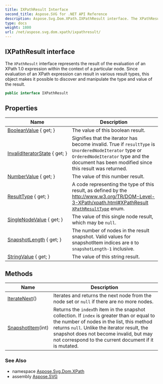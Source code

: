 ```yaml
---
title: IXPathResult Interface
second_title: Aspose.SVG for .NET API Reference
description: Aspose.Svg.Dom.XPath.IXPathResult interface. The XPathResult interface represents the result of the evaluation of an XPath 1.0 expression within the context of a particular node. Since evaluation of an XPath expression can result in various result types this object makes it possible to discover and manipulate the type and value of the result
type: docs
weight: 1800
url: /net/aspose.svg.dom.xpath/ixpathresult/
---
```

## IXPathResult interface

The `XPathResult` interface represents the result of the evaluation of an XPath 1.0 expression within the context of a particular node. Since evaluation of an XPath expression can result in various result types, this object makes it possible to discover and manipulate the type and value of the result.

```csharp
public interface IXPathResult
```

## Properties

| Name | Description |
| --- | --- |
| [BooleanValue](../../aspose.svg.dom.xpath/ixpathresult/booleanvalue/) { get; } | The value of this boolean result. |
| [InvalidIteratorState](../../aspose.svg.dom.xpath/ixpathresult/invaliditeratorstate/) { get; } | Signifies that the iterator has become invalid. True if `resultType` is `UnorderedNodeIterator` type or `OrderedNodeIterator` type and the document has been modified since this result was returned. |
| [NumberValue](../../aspose.svg.dom.xpath/ixpathresult/numbervalue/) { get; } | The value of this number result. |
| [ResultType](../../aspose.svg.dom.xpath/ixpathresult/resulttype/) { get; } | A code representing the type of this result, as defined by the http://www.w3.org/TR/DOM-Level-3-XPath/xpath.html#XPathResult [`XPathResultType`](../xpathresulttype/) enum. |
| [SingleNodeValue](../../aspose.svg.dom.xpath/ixpathresult/singlenodevalue/) { get; } | The value of this single node result, which may be `null`. |
| [SnapshotLength](../../aspose.svg.dom.xpath/ixpathresult/snapshotlength/) { get; } | The number of nodes in the result snapshot. Valid values for snapshotItem indices are `0` to `snapshotLength-1` inclusive. |
| [StringValue](../../aspose.svg.dom.xpath/ixpathresult/stringvalue/) { get; } | The value of this string result. |

## Methods

| Name | Description |
| --- | --- |
| [IterateNext](../../aspose.svg.dom.xpath/ixpathresult/iteratenext/)() | Iterates and returns the next node from the node set or `null` if there are no more nodes. |
| [SnapshotItem](../../aspose.svg.dom.xpath/ixpathresult/snapshotitem/)(int) | Returns the `index`th item in the snapshot collection. If `index` is greater than or equal to the number of nodes in the list, this method returns `null`. Unlike the iterator result, the snapshot does not become invalid, but may not correspond to the current document if it is mutated. |

### See Also

* namespace [Aspose.Svg.Dom.XPath](../../aspose.svg.dom.xpath/)
* assembly [Aspose.SVG](../../)
